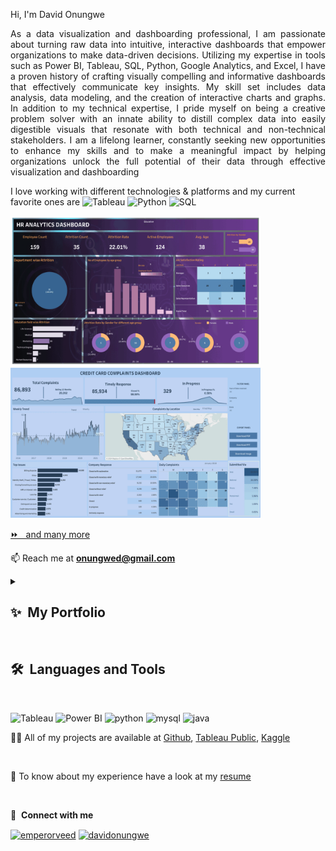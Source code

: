 Hi, I'm David Onungwe

<p align="justify">As a data visualization and dashboarding professional, I am passionate about turning raw data into intuitive, interactive dashboards that empower organizations to make data-driven decisions. Utilizing my expertise in tools such as Power BI, Tableau, SQL, Python, Google Analytics, and Excel, I have a proven history of crafting visually compelling and informative dashboards that effectively communicate key insights. My skill set includes data analysis, data modeling, and the creation of interactive charts and graphs. In addition to my technical expertise, I pride myself on being a creative problem solver with an innate ability to distill complex data into easily digestible visuals that resonate with both technical and non-technical stakeholders. I am a lifelong learner, constantly seeking new opportunities to enhance my skills and to make a meaningful impact by helping organizations unlock the full potential of their data through effective visualization and dashboarding</p>

I love working with different technologies & platforms and my current favorite ones are ![Tableau](https://img.shields.io/badge/-Tableau-000?&logo=Tableau)  ![Python](https://img.shields.io/badge/-Python-000?&logo=Python)  ![SQL](https://img.shields.io/badge/-SQL-000?&logo=MySQL) 


<div>
  <a href="https://public.tableau.com/app/profile/david.onungwe/viz/HRAttritionDashboard_17047439331520/HRANALYTICSDASHBOARD" target="_blank"><img src="https://github.com/emperorveed/emperorveed/blob/main/ezgif.com-animated-gif-maker.gif" width="400" height="240" /></a>
   <a href="https://public.tableau.com/app/profile/david.onungwe/viz/CreditComplaintsDashboardUpdate/Dashboard1" target="_blank"><img src="https://github.com/emperorveed/emperorveed/blob/main/ezgif.com-animated-gif-maker (1).gif" width="400" height="240" /></a>
 

<br> 

[⏩ &nbsp; and many more](https://public.tableau.com/app/profile/david.onungwe/vizzes) 

📫 Reach me at **onungwed@gmail.com** 


<details>
  <summary><b><h2>✨&nbsp;&nbsp;My&nbsp;Portfolio</h2></b></summary>
  <br/>

I am passionate about turning raw data into intuitive, interactive dashboards that empower organizations to make data-driven decisions.

### My Portfolio
- **Data Visualization and Dashboarding**: ![Tableau](https://img.shields.io/badge/-Tableau-000?&logo=Tableau) ![Power BI](https://img.shields.io/badge/-PowerBI-000?&logo=PowerBI) ![Google Analytics](https://img.shields.io/badge/-GoogleAnalytics-000?&logo=GoogleAnalytics) ![Looker](https://img.shields.io/badge/-Looker-000?&logo=Looker) ![Alteryx](https://img.shields.io/badge/-Alteryx-000?&logo=Alteryx) 
  - [Bank and Credit Card Complaints Analysis using Tableau](https://public.tableau.com/app/profile/david.onungwe/viz/CreditComplaintsDashboardUpdate/Dashboard1) - <br> Built a dashboard using Tableau that analyzes credit card complaints data. The dashboard allows for a comprehensive analysis of the data through the use of custom calculations and parameters. This enables users to identify patterns and trends in the data and make data-driven decisions. The visualizations in the dashboard are interactive and visually appealing, making it easy to understand and interpret the data. The purpose of the project is to improve customer satisfaction and reduce complaints by gaining a better understanding of the complaints data. <br/>
 - [Employee Attrition - What makes employees quit? | Futuristic Tableau and Power BI Dashboards](https://public.tableau.com/views/IBMAttritionAnalyticsDashboard/Dashboard1?:language=en-GB&:display_count=n&:origin=viz_share_link) - <br> This is an in-depth project that utilizes Tableau, Power BI, Python, Pig Latin, and Hadoop to gain a deeper understanding of IBM's workforce. The project meticulously investigates the Key Risk Indicators (KRIs) that influence employee attrition by leveraging the power of big data analysis. The project's results, in the form of recommendations, aim to aid IBM in enhancing employee retention and minimizing turnover rates. The project exemplifies the capability of advanced big data tools and visualization techniques to unveil actionable insights from large datasets. <br/>



[⏩ &nbsp; and many more](https://github.com/emperorveed?tab=repositories) 


</details> 

<br>
  <h2><b>🛠️&nbsp;&nbsp;Languages&nbsp;and&nbsp;Tools</b></h2>
  <br/>

<p align="left">
      <img src="https://github.com/gilbarbara/logos/blob/main/logos/tableau-icon.svg" alt="Tableau" width="65" height="65"/> 
      <img src="https://upload.wikimedia.org/wikipedia/commons/c/cf/New_Power_BI_Logo.svg" alt="Power BI" width="55" height="55"/>
      <img src="https://www.vectorlogo.zone/logos/python/python-icon.svg" alt="python" width="65" height="55"/>
      <img src="https://www.vectorlogo.zone/logos/mysql/mysql-icon.svg" alt="mysql" width="65" height="55"/>
      <img src="https://www.vectorlogo.zone/logos/google_analytics/google_analytics-icon.svg" alt="java" width="55" height="55"/>
      
       
</p>

👨‍💻 All of my projects are available at [Github](https://github.com/emperorveed), [Tableau Public](https://public.tableau.com/app/profile/david.onungwe/vizzes), [Kaggle](https://www.kaggle.com/emperorveed)

<br>

📄 To know about my experience have a look at my [resume](https://drive.google.com/file/d/1EKUtmfsZUGYf5yjoDU5XGLqrcqYjrhw5/view?usp=drive_link)

<br>

🔗 &nbsp;**Connect with me**
<p align="left">
<a href="https://www.linkedin.com/in/emperorveed/" target="blank"><img align="center" src="https://raw.githubusercontent.com/rahuldkjain/github-profile-readme-generator/master/src/images/icons/Social/linked-in-alt.svg" alt="emperorveed" height="30" width="40" /></a>
<a href="https://www.kaggle.com/davidonungwe" target="blank"><img align="center" src="https://raw.githubusercontent.com/rahuldkjain/github-profile-readme-generator/master/src/images/icons/Social/kaggle.svg" alt="davidonungwe" height="30" width="40" /></a>
</p>
